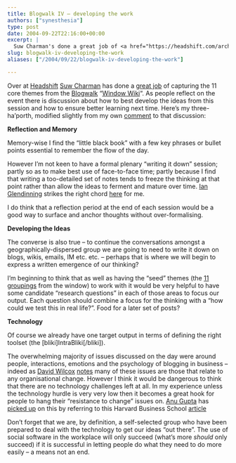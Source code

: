 ```yaml
---
title: Blogwalk IV – developing the work
authors: ["synesthesia"]
type: post
date: 2004-09-22T22:16:00+00:00
excerpt: |
  Suw Charman's done a great job of <a href="https://headshift.com/archives/002150.cfm">capturing</a> the 11 core themes from the <a href="https://www.synesthesia.co.uk/blog/archives/2004/09/18/blogwalk-iv/">Blogwalk</a> "<a href="https://headshift.com/archives/002152.cfm">Window Wiki</a>". As people reflect on the event there is discussion about how to best develop the ideas from this session and how to ensure better learning next time.
slug: blogwalk-iv-developing-the-work 
aliases: ["/2004/09/22/blogwalk-iv-developing-the-work"]

---
```

Over at [Headshift][1] [Suw Charman][2] has done a [great job][3] of capturing the 11 core themes from the [Blogwalk][4] &#8220;[Window Wiki][5]&#8220;. As people reflect on the event there is discussion about how to best develop the ideas from this session and how to ensure better learning next time. Here&#8217;s my three-ha&#8217;porth, modified slightly from my own [comment][6] to that discussion:

**Reflection and Memory**

Memory-wise I find the &#8220;little black book&#8221; with a few key phrases or bullet points essential to remember the flow of the day.

However I&#8217;m not keen to have a formal plenary &#8220;writing it down&#8221; session; partly so as to make best use of face-to-face time; partly because I find that writing a too-detailed set of notes tends to freeze the thinking at that point rather than allow the ideas to ferment and mature over time. [Ian Glendinning][7] strikes the right chord [here][8] for me.

I do think that a reflection period at the end of each session would be a good way to surface and anchor thoughts without over-formalising.

**Developing the Ideas**

The converse is also true &#8211; to continue the conversations amongst a geographically-dispersed group we are going to need to write it down on blogs, wikis, emails, IM etc. etc. &#8211; perhaps that is where we will begin to express a written emergence of our thinking?

I&#8217;m beginning to think that as well as having the &#8220;seed&#8221; themes (the [11 groupings][9] from the window) to work with it would be very helpful to have some candidate &#8220;research questions&#8221; in each of those areas to focus our output. Each question should combine a focus for the thinking with a &#8220;how could we test this in real life?&#8221;. Food for a later set of posts?

**Technology**

Of course we already have one target output in terms of defining the right toolset (the [bliki]IntraBliki[/bliki]).

The overwhelming majority of issues discussed on the day were around people, interactions, emotions and the psychology of blogging in business &#8211; indeed as [David Wilcox][10] [notes][11] many of these issues are those that relate to any organisational change. However I think it would be dangerous to think that there are no technology challenges left at all. In my experience unless the technology hurdle is very very low then it becomes a great hook for people to hang their &#8220;resistance to change&#8221; issues on. [Anu Gupta][12] has [picked up][13] on this by referring to this Harvard Business School [article][14]

Don&#8217;t forget that we are, by definition, a self-selected group who have been prepared to deal with the technology to get our ideas &#8220;out there&#8221;. The use of social software in the workplace will only succeed (what&#8217;s more _should_ only succeed) if it is successful in letting people do what they need to do more easily &#8211; a means not an end.

 [1]: https://headshift.com/moments.cfm
 [2]: https://chocnvodka.blogware.com/blog
 [3]: https://headshift.com/archives/002150.cfm
 [4]: https://www.synesthesia.co.uk/blog/archives/2004/09/18/blogwalk-iv/
 [5]: https://headshift.com/archives/002152.cfm
 [6]: https://purpleslurple.net/ps.php?theurl=https://headshift.com/archives/002150.cfm#purp269
 [7]: https://www.psybertron.org/
 [8]: https://purpleslurple.net/ps.php?theurl=https://headshift.com/archives/002150.cfm#purp230
 [9]: https://purpleslurple.net/ps.php?theurl=https://headshift.com/archives/002150.cfm#purp156
 [10]: https://partnerships.typepad.com/civic/
 [11]: https://partnerships.typepad.com/civic/2004/09/window_wiki_the.html
 [12]: https://www.scalefree.info/
 [13]: https://www.scalefree.info/2004/09/4_ways_to_pick_.html
 [14]: https://hbswk.hbs.edu/item.jhtml?id=4378&t=strategy "How to pick a winning product"